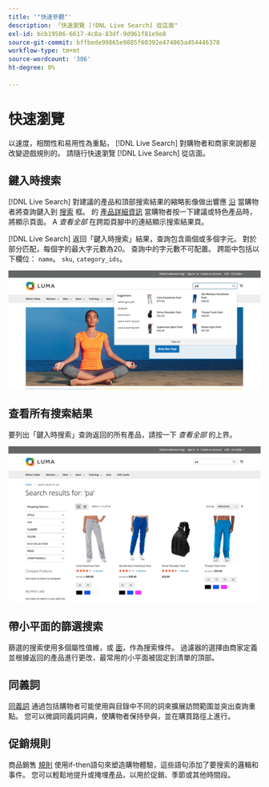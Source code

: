 ```yaml
---
title: '"快速參觀"'
description: 「快速瀏覽 [!DNL Live Search] 從店面"
exl-id: bcb19506-6617-4c8a-83df-9d961f81e9e8
source-git-commit: bffbede99865e9085f60392e474065a454446370
workflow-type: tm+mt
source-wordcount: '306'
ht-degree: 0%

---
```


# 快速瀏覽

以速度，相關性和易用性為重點， [!DNL Live Search] 對購物者和商家來說都是改變遊戲規則的。 請隨行快速瀏覽 [!DNL Live Search] 從店面。

## 鍵入時搜索

[!DNL Live Search] 對建議的產品和頂部搜索結果的縮略影像做出響應 [沿](storefront-popover.md) 當購物者將查詢鍵入到 [搜索](https://docs.magento.com/user-guide/catalog/search-quick.html) 框。 的 [產品詳細資訊](https://docs.magento.com/user-guide/quick-tour/product-page.html) 當購物者按一下建議或特色產品時，將顯示頁面。 A _查看全部_ 在跨距頁腳中的連結顯示搜索結果頁。

[!DNL Live Search] 返回「鍵入時搜索」結果，查詢包含兩個或多個字元。 對於部分匹配，每個字的最大字元數為20。 查詢中的字元數不可配置。 跨距中包括以下欄位： `name`。 `sku`, `category_ids`。

![Storefront示例 — 鍵入時搜索](assets/storefront-search-as-you-type.png)

## 查看所有搜索結果

要列出「鍵入時搜索」查詢返回的所有產品，請按一下 _查看全部_ 的上界。

![店面示例 — 價格小平面](assets/storefront-view-all-search-results.png)

## 帶小平面的篩選搜索

篩選的搜索使用多個屬性值維，或 [面](facets.md)，作為搜索條件。 過濾器的選擇由商家定義並根據返回的產品進行更改，最常用的小平面被固定到清單的頂部。

## 同義詞

[同義詞](synonyms.md) 通過包括購物者可能使用與目錄中不同的詞來擴展訪問範圍並突出查詢重點。 您可以微調同義詞詞典，使購物者保持參與，並在購買路徑上進行。

## 促銷規則

商品銷售 [規則](rules.md) 使用if-then語句來塑造購物體驗，這些語句添加了要搜索的邏輯和事件。 您可以輕鬆地提升或掩埋產品，以用於促銷、季節或其他時間段。
